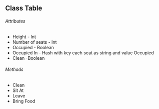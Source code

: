 
## Class Table ##

###### Attributes ######
- Height - Int
- Number of seats - Int
- Occupied - Boolean
- Occupied In - Hash with key each seat as string and value Occupied
- Clean -Boolean

###### Methods ######
- Clean
- Sit At
- Leave
- Bring Food
